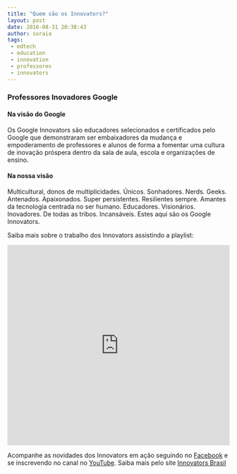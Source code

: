 ```yaml
---
title: "Quem são os Innovators?"
layout: post
date: 2016-08-31 20:38:43
author: soraia
tags: 
 - edtech 
 - education 
 - innovation
 - professores
 - innovators
---
```


### Professores Inovadores Google

#### Na visão do Google

Os Google Innovators são educadores selecionados e certificados pelo Google que demonstraram ser embaixadores da mudança e empoderamento de professores e alunos de forma a fomentar uma cultura de inovação próspera dentro da sala de aula, escola e organizações de ensino.

#### Na nossa visão

Multicultural, donos de multiplicidades. Únicos. Sonhadores. Nerds. Geeks. Antenados. Apaixonados. Super persistentes. Resilientes sempre. Amantes da tecnologia centrada no ser humano. Educadores. Visionários. Inovadores. De todas as tribos. Incansáveis. Estes aqui são os Google Innovators.

Saiba mais sobre o trabalho dos Innovators assistindo a playlist:

<iframe 
  width="100%" 
  height="455" 
  src="https://www.youtube.com/embed/Od8ODCb21jc?list=PLBXpnsR1Z9bAqBO2VEi4eT5L0dkJO_YMq&amp;showinfo=0" 
  frameborder="0" 
  allowfullscreen>
</iframe>

Acompanhe as novidades dos Innovators em ação seguindo no [Facebook](https://www.facebook.com/innovatorsbr/) e se inscrevendo no canal no [YouTube](https://www.youtube.com/channel/UCC_3J1-F5Jj9t0dikFSS5bw). Saiba mais pelo site [Innovators Brasil](http://www.innovatorbrasil.com/)